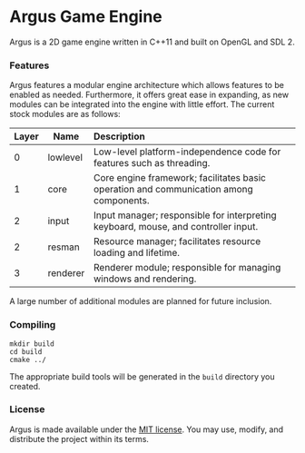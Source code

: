 # Argus Game Engine

Argus is a 2D game engine written in C++11 and built on OpenGL and SDL 2.

### Features

Argus features a modular engine architecture which allows features to be enabled
as needed. Furthermore, it offers great ease in expanding, as new modules can be
integrated into the engine with little effort. The current stock modules are as
follows:

| Layer | Name | Description |
| --- | --- | :-- |
| 0 | lowlevel | Low-level platform-independence code for features such as threading. |
| 1 | core | Core engine framework; facilitates basic operation and communication among components. |
| 2 | input | Input manager; responsible for interpreting keyboard, mouse, and controller input. |
| 2 | resman | Resource manager; facilitates resource loading and lifetime. |
| 3 | renderer | Renderer module; responsible for managing windows and rendering. |

A large number of additional modules are planned for future inclusion.

### Compiling

```
mkdir build
cd build
cmake ../
```

The appropriate build tools will be generated in the `build` directory you created.

### License

Argus is made available under the [MIT license](https://opensource.org/licenses/MIT). You may use, modify, and
distribute the project within its terms.
